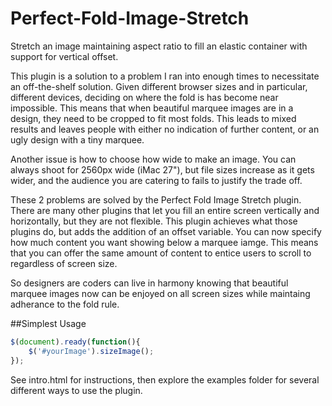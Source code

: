 Perfect-Fold-Image-Stretch
==========================

Stretch an image maintaining aspect ratio to fill an elastic container with support for vertical offset.

This plugin is a solution to a problem I ran into enough times to necessitate an off-the-shelf solution. Given different browser sizes and in particular, different devices, deciding on where the fold is has become near impossible. This means that when beautiful marquee images are in a design, they need to be cropped to fit most folds. This leads to mixed results and leaves people with either no indication of further content, or an ugly design with a tiny marquee.

Another issue is how to choose how wide to make an image. You can always shoot for 2560px wide (iMac 27"), but file sizes increase as it gets wider, and the audience you are catering to fails to justify the trade off.

These 2 problems are solved by the Perfect Fold Image Stretch plugin. There are many other plugins that let you fill an entire screen vertically and horizontally, but they are not flexible. This plugin achieves what those plugins do, but adds the addition of an offset variable. You can now specify how much content you want showing below a marquee iamge. This means that you can offer the same amount of content to entice users to scroll to regardless of screen size. 

So designers are coders can live in harmony knowing that beautiful marquee images now can be enjoyed on all screen sizes while maintaing adherance to the fold rule.

##Simplest Usage

``` javascript
$(document).ready(function(){
	$('#yourImage').sizeImage();
});
```

See intro.html for instructions, then explore the examples folder for several different ways to use the plugin.